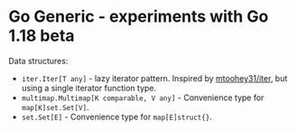 # Go Generic - experiments with Go 1.18 beta

Data structures:
* `iter.Iter[T any]` - lazy iterator pattern. Inspired by [mtoohey31/iter](https://github.com/mtoohey31/iter), but using a single iterator function type.
* `multimap.Multimap[K comparable, V any]` - Convenience type for `map[K]set.Set[V]`.
* `set.Set[E]` - Convenience type for `map[E]struct{}`. 